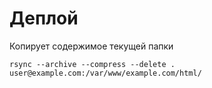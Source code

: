 # Деплой

Копирует содержимое текущей папки

```
rsync --archive --compress --delete . user@example.com:/var/www/example.com/html/
```
